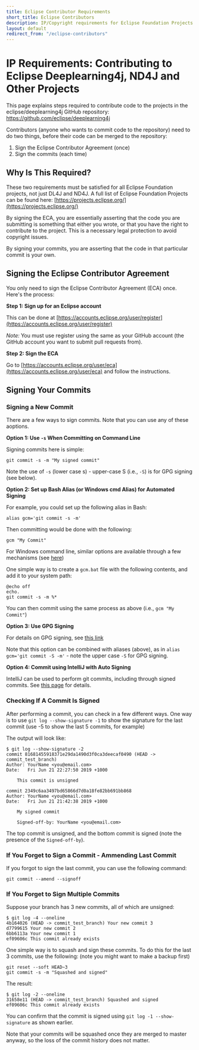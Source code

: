 ```yaml
---
title: Eclipse Contributor Requirements
short_title: Eclipse Contributors
description: IP/Copyright requirements for Eclipse Foundation Projects
layout: default
redirect_from: "/eclipse-contributors"
---
```


# IP Requirements: Contributing to Eclipse Deeplearning4j, ND4J and Other Projects

This page explains steps required to contribute code to the projects in the eclipse/deeplearning4j GitHub repository: https://github.com/eclipse/deeplearning4j


Contributors (anyone who wants to commit code to the repository) need to do two things, before their code can be merged to the repository:

1. Sign the Eclipse Contributor Agreement (once)
2. Sign the commits (each time)

## Why Is This Required?

These two requirements must be satisfied for all Eclipse Foundation projects, not just DL4J and ND4J. A full list of Eclipse Foundation Projects can be found here: [https://projects.eclipse.org/](https://projects.eclipse.org/)

By signing the ECA, you are essentially asserting that the code you are submitting is something that either you wrote, or that you have the right to contribute to the project. This is a necessary legal protection to avoid copyright issues.

By signing your commits, you are asserting that the code in that particular commit is your own.


## Signing the Eclipse Contributor Agreement

You only need to sign the Eclipse Contributor Agreement (ECA) once.
Here's the process:

**Step 1: Sign up for an Eclipse account**

This can be done at [https://accounts.eclipse.org/user/register](https://accounts.eclipse.org/user/register)

*Note:* You must use register using the same as your GitHub account (the GitHub account you want to submit pull requests from).

**Step 2: Sign the ECA**

Go to [https://accounts.eclipse.org/user/eca](https://accounts.eclipse.org/user/eca) and follow the instructions.



## Signing Your Commits

### Signing a New Commit

There are a few ways to sign commits. Note that you can use any of these aoptions.

**Option 1: Use `-s` When Committing on Command Line**

Signing commits here is simple:
```
git commit -s -m "My signed commit"
```
Note the use of `-s` (lower case s) - upper-case S (i.e., `-S`) is for GPG signing (see below).


**Option 2: Set up Bash Alias (or Windows cmd Alias) for Automated Signing**

For example, you could set up the following alias in Bash:
```
alias gcm='git commit -s -m'
```

Then committing would be done with the following:
```
gcm "My Commit"
```

For Windows command line, similar options are available through a few mechanisms (see [here](https://stackoverflow.com/questions/20530996/aliases-in-windows-command-prompt))

One simple way is to create a `gcm.bat` file with the following contents, and add it to your system path:
```
@echo off
echo.
git commit -s -m %*
```
You can then commit using the same process as above (i.e., `gcm "My Commit"`)



**Option 3: Use GPG Signing**

For details on GPG signing, see [this link](https://harryrschwartz.com/2014/11/01/automatically-signing-your-git-commits)

Note that this option can be combined with aliases (above), as in `alias gcm='git commit -S -m'` - note the upper case `-S` for GPG signing.


**Option 4: Commit using IntelliJ with Auto Signing**

IntelliJ can be used to perform git commits, including through signed commits. See [this page](https://www.jetbrains.com/help/idea/commit-and-push-changes.html?section=Windows%20or%20Linux) for details.


### Checking If A Commit Is Signed

After performing a commit, you can check in a few different ways.
One way is to use `git log --show-signature -1` to show the signature for the last commit (use -5 to show the last 5 commits, for example)

The output will look like:
```
$ git log --show-signature -2
commit 81681455918371e29da1490d3f0ca3deecaf0490 (HEAD -> commit_test_branch)
Author: YourName <you@email.com>
Date:   Fri Jun 21 22:27:50 2019 +1000

    This commit is unsigned

commit 2349c6aa3497bd65866d7d0a18fe82bb691bb868
Author: YourName <you@email.com>
Date:   Fri Jun 21 21:42:38 2019 +1000

    My signed commit

    Signed-off-by: YourName <you@email.com>
```

The top commit is unsigned, and the bottom commit is signed (note the presence of the `Signed-off-by`).


### If You Forget to Sign a Commit - Ammending Last Commit

If you forgot to sign the last commit, you can use the following command:

```
git commit --amend --signoff
```

### If You Forget to Sign Multiple Commits

Suppose your branch has 3 new commits, all of which are unsigned:

```
$ git log -4 --oneline
4b164026 (HEAD -> commit_test_branch) Your new commit 3
d7799615 Your new commit 2
6bb6113a Your new commit 1
ef09606c This commit already exists
```

One simple way is to squash and sign these commits. To do this for the last 3 commits, use the following: (note you might want to make a backup first)
```
git reset --soft HEAD~3
git commit -s -m "Squashed and signed"
```

The result:
```
$ git log -2 --oneline
31658e11 (HEAD -> commit_test_branch) Squashed and signed                   ef09606c This commit already exists
```

You can confirm that the commit is signed using `git log -1 --show-signature` as shown earlier.

Note that your commits will be squashed once they are merged to master anyway, so the loss of the commit history does not matter.